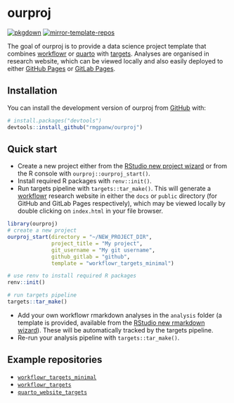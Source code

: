 
<!-- README.md is generated from README.Rmd. Please edit that file -->

# ourproj

<!-- badges: start -->

[![pkgdown](https://github.com/rmgpanw/ourproj/actions/workflows/pkgdown.yaml/badge.svg)](https://github.com/rmgpanw/ourproj/actions/workflows/pkgdown.yaml)
[![mirror-template-repos](https://github.com/rmgpanw/ourproj/actions/workflows/mirror-template-repos.yml/badge.svg)](https://github.com/rmgpanw/ourproj/actions/workflows/mirror-template-repos.yml)
<!-- badges: end -->

The goal of ourproj is to provide a data science project template that
combines [workflowr](https://workflowr.github.io/workflowr/) or
[quarto](https://quarto.org/) with
[targets](https://books.ropensci.org/targets/). Analyses are organised
in research website, which can be viewed locally and also easily
deployed to either [GitHub Pages](https://pages.github.com/) or [GitLab
Pages](https://docs.gitlab.com/ee/user/project/pages/).

## Installation

You can install the development version of ourproj from
[GitHub](https://github.com/rmgpanw/ourproj) with:

``` r
# install.packages("devtools")
devtools::install_github("rmgpanw/ourproj")
```

## Quick start

- Create a new project either from the [RStudio new project
  wizard](https://r4ds.had.co.nz/workflow-projects.html#rstudio-projects)
  or from the R console with `ourproj::ourproj_start()`.
- Install required R packages with `renv::init()`.
- Run targets pipeline with `targets::tar_make()`. This will generate a
  [workflowr](https://workflowr.github.io/workflowr/) research website
  in either the `docs` or `public` directory (for GitHub and GitLab
  Pages respectively), which may be viewed locally by double clicking on
  `index.html` in your file browser.

``` r
library(ourproj)
# create a new project
ourproj_start(directory = "~/NEW_PROJECT_DIR",
              project_title = "My project", 
              git_username = "My git username", 
              github_gitlab = "github", 
              template = "workflowr_targets_minimal")

# use renv to install required R packages
renv::init()

# run targets pipeline
targets::tar_make()
```

- Add your own workflowr rmarkdown analyses in the `analysis` folder (a
  template is provided, available from the [RStudio new rmarkdown
  wizard](https://rstudio.github.io/rstudio-extensions/rmarkdown_templates.html)).
  These will be automatically tracked by the targets pipeline.
- Re-run your analysis pipeline with `targets::tar_make()`.

## Example repositories

- [`workflowr_targets_minimal`](https://rmgpanw.github.io/workflowr_targets_minimal/)
- [`workflowr_targets`](https://rmgpanw.github.io/workflowr_targets/)
- [`quarto_website_targets`](https://rmgpanw.github.io/quarto_website_targets/)
